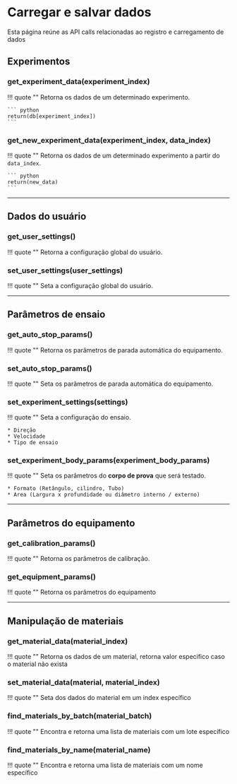 <!--
 Copyright (C) 2023 Hefestus

 This file is part of Bolinho.

 Bolinho is free software: you can redistribute it and/or modify
 it under the terms of the GNU General Public License as published by
 the Free Software Foundation, either version 3 of the License, or
 (at your option) any later version.

 Bolinho is distributed in the hope that it will be useful,
 but WITHOUT ANY WARRANTY; without even the implied warranty of
 MERCHANTABILITY or FITNESS FOR A PARTICULAR PURPOSE.  See the
 GNU General Public License for more details.

 You should have received a copy of the GNU General Public License
 along with Bolinho.  If not, see <http://www.gnu.org/licenses/>.
-->

# Carregar e salvar dados

Esta página reúne as API calls relacionadas ao registro e carregamento de dados 

## Experimentos

### get_experiment_data(experiment_index)

!!! quote ""
    Retorna os dados de um determinado experimento.

    ``` python
    return(db[experiment_index])
    ```

### get_new_experiment_data(experiment_index, data_index)

!!! quote ""
    Retorna os dados de um determinado experimento a partir do `data_index`.

    ``` python
    return(new_data)
    ```

___

## Dados do usuário

### get_user_settings()

!!! quote ""
    Retorna a configuração global do usuário.

### set_user_settings(user_settings)

!!! quote ""
    Seta a configuração global do usuário.

___

## Parâmetros de ensaio

### get_auto_stop_params()

!!! quote ""
    Retorna os parâmetros de parada automática do equipamento.

### set_auto_stop_params()

!!! quote ""
    Seta os parâmetros de parada automática do equipamento.

### set_experiment_settings(settings)

!!! quote ""
    Seta a configuração do ensaio.

    * Direção
    * Velocidade
    * Tipo de ensaio

### set_experiment_body_params(experiment_body_params)

!!! quote ""
    Seta os parâmetros do **corpo de prova** que será testado.

    * Formato (Retângulo, cilindro, Tubo)
    * Area (Largura x profundidade ou diâmetro interno / externo)

___

## Parâmetros do equipamento

### get_calibration_params()

!!! quote ""
    Retorna os parâmetros de calibração.

### get_equipment_params()

!!! quote ""
    Retorna os parâmetros do equipamento

___

## Manipulação de materiais

### get_material_data(material_index)

!!! quote ""
    Retorna os dados de um material, retorna valor especifico caso o material não exista

### set_material_data(material, material_index)

!!! quote ""
    Seta dos dados do material em um index específico

### find_materials_by_batch(material_batch)

!!! quote ""
    Encontra e retorna uma lista de materiais com um lote específico

### find_materials_by_name(material_name)

!!! quote ""
    Encontra e retorna uma lista de materiais com um nome específico
